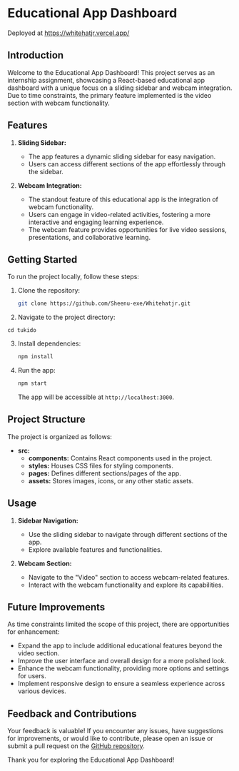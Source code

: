 
# Educational App Dashboard
Deployed at https://whitehatjr.vercel.app/
## Introduction

Welcome to the Educational App Dashboard! This project serves as an internship assignment, showcasing a React-based educational app dashboard with a unique focus on a sliding sidebar and webcam integration. Due to time constraints, the primary feature implemented is the video section with webcam functionality.

## Features

1. **Sliding Sidebar:**
   - The app features a dynamic sliding sidebar for easy navigation.
   - Users can access different sections of the app effortlessly through the sidebar.

2. **Webcam Integration:**
   - The standout feature of this educational app is the integration of webcam functionality.
   - Users can engage in video-related activities, fostering a more interactive and engaging learning experience.
   - The webcam feature provides opportunities for live video sessions, presentations, and collaborative learning.

## Getting Started

To run the project locally, follow these steps:

1. Clone the repository:

   ```bash
   git clone https://github.com/Sheenu-exe/Whitehatjr.git
   ```

2. Navigate to the project directory:

  ```
  cd tukido
   ```

3. Install dependencies:

   ```bash
   npm install
   ```

4. Run the app:

   ```bash
   npm start
   ```

   The app will be accessible at `http://localhost:3000`.

## Project Structure

The project is organized as follows:

- **src:**
  - **components:** Contains React components used in the project.
  - **styles:** Houses CSS files for styling components.
  - **pages:** Defines different sections/pages of the app.
  - **assets:** Stores images, icons, or any other static assets.

## Usage

1. **Sidebar Navigation:**
   - Use the sliding sidebar to navigate through different sections of the app.
   - Explore available features and functionalities.

2. **Webcam Section:**
   - Navigate to the "Video" section to access webcam-related features.
   - Interact with the webcam functionality and explore its capabilities.

## Future Improvements

As time constraints limited the scope of this project, there are opportunities for enhancement:

- Expand the app to include additional educational features beyond the video section.
- Improve the user interface and overall design for a more polished look.
- Enhance the webcam functionality, providing more options and settings for users.
- Implement responsive design to ensure a seamless experience across various devices.

## Feedback and Contributions

Your feedback is valuable! If you encounter any issues, have suggestions for improvements, or would like to contribute, please open an issue or submit a pull request on the [GitHub repository](https://github.com/Sheenu-exe/Whitehatjr).

Thank you for exploring the Educational App Dashboard!
